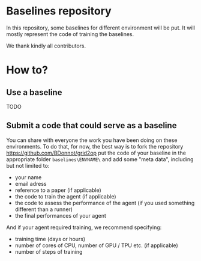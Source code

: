 # Baselines repository

In this repository, some baselines for different environment will be put. It will mostly represent
the code of training the baselines.

We thank kindly all contributors.

# How to?

## Use a baseline
TODO

## Submit a code that could serve as a baseline
You can share with everyone the work you have been doing on these environments. To
do that, for now, the best way is to fork the repository https://github.com/BDonnot/grid2op
put the code of your baseline in the appropriate folder `baselines\ENVNAME\` and add some
"meta data", including but not limited to: 
- your name
- email adress
- reference to a paper (if applicable)
- the code to train the agent (if applicable)
- the code to assess the performance of the agent (if you used something different than a runner)
- the final performances of your agent

And if your agent required training, we recommend specifying:
- training time (days or hours)
- number of cores of CPU, number of GPU / TPU etc. (if applicable)
- number of steps of training
